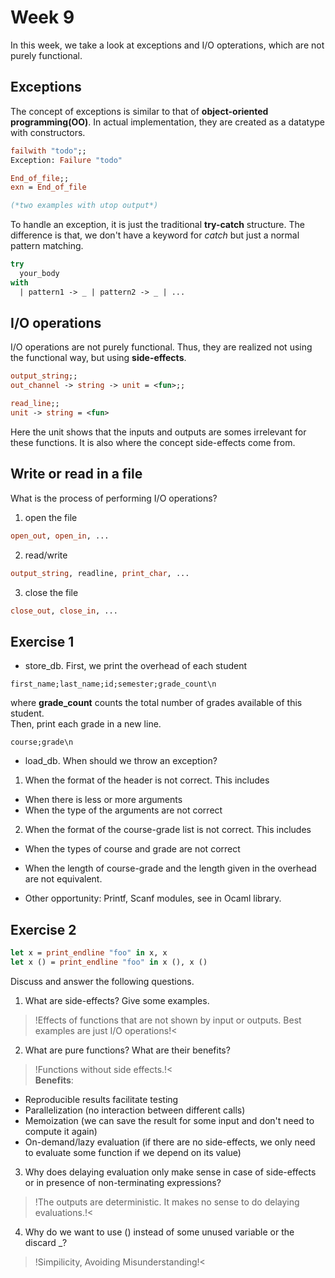 # Week 9
In this week, we take a look at exceptions and I/O opterations, which are not purely functional. 

## Exceptions
The concept of exceptions is similar to that of **object-oriented programming(OO)**. In actual implementation, 
they are created as a datatype with constructors. 

```ocaml
failwith "todo";;
Exception: Failure "todo"

End_of_file;;
exn = End_of_file

(*two examples with utop output*)
```
To handle an exception, it is just the traditional **try-catch** structure. The difference is that,
we don't have a keyword for *catch* but just a normal pattern matching.
```ocaml
try 
  your_body 
with 
  | pattern1 -> _ | pattern2 -> _ | ... 
```

## I/O operations
I/O operations are not purely functional. Thus, they are realized not using the functional way, 
but using **side-effects**. 
```ocaml
output_string;;
out_channel -> string -> unit = <fun>;;

read_line;;
unit -> string = <fun>
```
Here the unit shows that the inputs and outputs are somes irrelevant for these functions. It is 
also where the concept side-effects come from. 

## Write or read in a file
What is the process of performing I/O operations?
1. open the file 
```ocaml
open_out, open_in, ...
```
2. read/write
```ocaml
output_string, readline, print_char, ...
```
3. close the file
```ocaml
close_out, close_in, ...
```

## Exercise 1
 - store_db. First, we print the overhead of each student
 ```quote 
 first_name;last_name;id;semester;grade_count\n
 ```
 where **grade_count** counts the total number of grades available of this student. <br>
 Then, print each grade in a new line.
 ```quote 
 course;grade\n
 ```
 - load_db. When should we throw an exception?
 1. When the format of the header is not correct. This includes
   - When there is less or more arguments
   - When the type of the arguments are not correct
 2. When the format of the course-grade list is not correct. This includes
   - When the types of course and grade are not correct
   - When the length of course-grade and the length given in the overhead are not equivalent.

- Other opportunity: Printf, Scanf modules, see in Ocaml library.

## Exercise 2
```ocaml
let x = print_endline "foo" in x, x
let x () = print_endline "foo" in x (), x ()
```
Discuss and answer the following questions.
1. What are side-effects? Give some examples. <br>
>!Effects of functions that are not shown by input or outputs. Best examples are just I/O operations!<
2. What are pure functions? What are their benefits? <br>
>!Functions without side effects.!< <br>
**Benefits**: 
 - Reproducible results facilitate testing
 - Parallelization (no interaction between different calls) 
 - Memoization (we can save the result for some input and don't need to compute it again)
 - On-demand/lazy evaluation (if there are no side-effects, we only need to evaluate some function if we depend on its value) 
3. Why does delaying evaluation only make sense in case of side-effects or in presence of non-terminating expressions? <br>
>!The outputs are deterministic. It makes no sense to do delaying evaluations.!<
4. Why do we want to use () instead of some unused variable or the discard _? <br>
>!Simpilicity, Avoiding Misunderstanding!<
 
